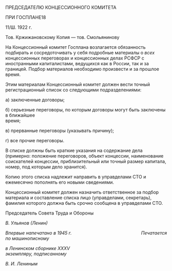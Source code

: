 ПРЕДСЕДАТЕЛЮ КОНЦЕССИОННОГО КОМИТЕТА

ПРИ ГОСПЛАНЕ18

11/Ш. 1922 г.

Тов. Кржижановскому Копия — тов. Смольянинову

На Концессионный комитет Госплана возлагается обязанность подбирать и сосредо­точивать у себя подробные материалы о _всех_ концессионных переговорах и концесси­онных делах РСФСР с иностранными капиталистами, ведущихся как в России, так и за границей. Подбор материалов необходимо произвести и за прошлое время.

Этим материалам Концессионный комитет должен вести точный регистрационный список со следующими подразделениями:

а) заключенные договоры;

б) серьезные переговоры, по которым договоры могут быть заключены в ближайшее  
время;

в) прерванные переговоры (указывать причину);

г) все прочие переговоры.

В списке должны быть краткие указания на содержание дела (примерно: положение переговоров, объект концессии, наименование соискателей концессии, приблизитель­ный или точный размер капитала, номер, под которым дело хранится).

Копию этого списка надлежит направить в управделами СТО и ежемесячно попол­нять его новыми сведениями.

Концессионный комитет должен назначить ответственное за подбор материала и со­ставление списка лицо (управделами, секретарь), фамилия которого должна быть сроч­но сообщена в управделами СТО.

Председатель Совета Труда и Обороны

_В. Ульянов (Ленин)_

_Впервые напечатано в 1945 г.                                                       Печатается по машинописному_

_в Ленинском сборнике_ _XXXV_                                                              _экземпляру, подписанному_

_В. И. Лениным_